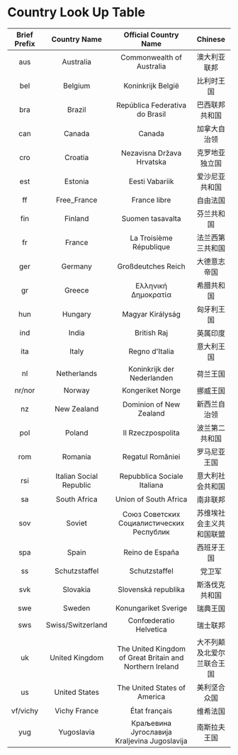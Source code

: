 # Country Look Up Table

|Brief Prefix|Country Name|Official Country Name|Chinese|
|:----:|:----:|:----:|:----:|
|aus|Australia|Commonwealth of Australia|澳大利亚联邦|
|bel|Belgium|Koninkrijk België|比利时王国|
|bra|Brazil|República Federativa do Brasil|巴西联邦共和国|
|can|Canada|Canada|加拿大自治领|
|cro|Croatia|Nezavisna Država Hrvatska|克罗地亚独立国|
|est|Estonia|Eesti Vabariik|爱沙尼亚共和国|
|ff|Free_France|France libre|自由法国|
|fin|Finland|Suomen tasavalta|芬兰共和国|
|fr|France|La Troisième République|法兰西第三共和国|
|ger|Germany|Großdeutches Reich|大德意志帝国|
|gr|Greece|Ελληνική Δημοκρατία|希腊共和国|
|hun|Hungary|Magyar Királyság|匈牙利王国|
|ind|India|British Raj|英属印度|
|ita|Italy|Regno d'Italia|意大利王国|
|nl|Netherlands|Koninkrijk der Nederlanden|荷兰王国|
|nr/nor|Norway|Kongeriket Norge|挪威王国|
|nz|New Zealand|Dominion of New Zealand|新西兰自治领|
|pol|Poland|II Rzeczpospolita|波兰第二共和国|
|rom|Romania|Regatul României|罗马尼亚王国|
|rsi|Italian Social Republic|Repubblica Sociale Italiana|意大利社会共和国|
|sa|South Africa|Union of South Africa|南非联邦|
|sov|Soviet|Союз Советских Социалистических Республик|苏维埃社会主义共和国联盟|
|spa|Spain|Reino de España|西班牙王国|
|ss|Schutzstaffel|Schutzstaffel|党卫军|
|svk|Slovakia|Slovenská republika|斯洛伐克共和国|
|swe|Sweden|Konungariket Sverige|瑞典王国|
|sws|Swiss/Switzerland|Confœderatio Helvetica|瑞士联邦|
|uk|United Kingdom|The United Kingdom of Great Britain and Northern Ireland|大不列颠及北爱尔兰联合王国|
|us|United States|The United States of America|美利坚合众国|
|vf/vichy|Vichy France|État français|维希法国|
|yug|Yugoslavia|Краљевина Југославија Kraljevina Jugoslavija|南斯拉夫王国|
